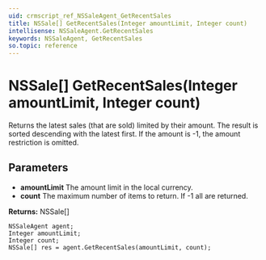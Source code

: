 ```yaml
---
uid: crmscript_ref_NSSaleAgent_GetRecentSales
title: NSSale[] GetRecentSales(Integer amountLimit, Integer count)
intellisense: NSSaleAgent.GetRecentSales
keywords: NSSaleAgent, GetRecentSales
so.topic: reference
---
```


# NSSale[] GetRecentSales(Integer amountLimit, Integer count)

Returns the latest sales (that are sold) limited by their amount. The result is sorted descending with the latest first. If the amount is -1, the amount restriction is omitted.

## Parameters

* **amountLimit** The amount limit in the local currency.
* **count** The maximum number of items to return. If -1 all are returned.

**Returns:** NSSale[]

```crmscript
NSSaleAgent agent;
Integer amountLimit;
Integer count;
NSSale[] res = agent.GetRecentSales(amountLimit, count);
```


